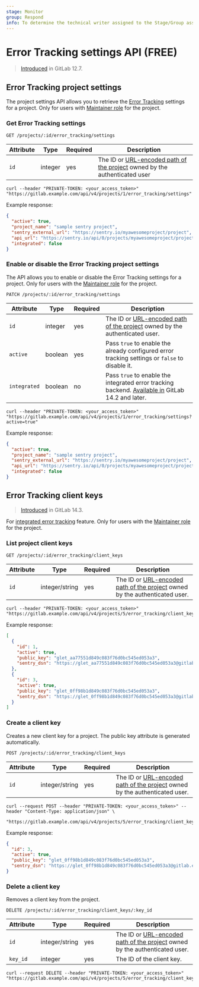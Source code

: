 ```yaml
---
stage: Monitor
group: Respond
info: To determine the technical writer assigned to the Stage/Group associated with this page, see https://about.gitlab.com/handbook/engineering/ux/technical-writing/#assignments
---
```


# Error Tracking settings API **(FREE)**

> [Introduced](https://gitlab.com/gitlab-org/gitlab/-/issues/34940) in GitLab 12.7.

## Error Tracking project settings

The project settings API allows you to retrieve the [Error Tracking](../operations/error_tracking.md)
settings for a project. Only for users with [Maintainer role](../user/permissions.md) for the project.

### Get Error Tracking settings

```plaintext
GET /projects/:id/error_tracking/settings
```

| Attribute | Type    | Required | Description           |
| --------- | ------- | -------- | --------------------- |
| `id`      | integer | yes      | The ID or [URL-encoded path of the project](index.md#namespaced-path-encoding) owned by the authenticated user |

```shell
curl --header "PRIVATE-TOKEN: <your_access_token>" "https://gitlab.example.com/api/v4/projects/1/error_tracking/settings"
```

Example response:

```json
{
  "active": true,
  "project_name": "sample sentry project",
  "sentry_external_url": "https://sentry.io/myawesomeproject/project",
  "api_url": "https://sentry.io/api/0/projects/myawesomeproject/project",
  "integrated": false
}
```

### Enable or disable the Error Tracking project settings

The API allows you to enable or disable the Error Tracking settings for a project. Only for users with the
[Maintainer role](../user/permissions.md) for the project.

```plaintext
PATCH /projects/:id/error_tracking/settings
```

| Attribute    | Type    | Required | Description           |
| ------------ | ------- | -------- | --------------------- |
| `id`         | integer | yes      | The ID or [URL-encoded path of the project](index.md#namespaced-path-encoding) owned by the authenticated user. |
| `active`     | boolean | yes      | Pass `true` to enable the already configured error tracking settings or `false` to disable it. |
| `integrated` | boolean | no       | Pass `true` to enable the integrated error tracking backend. [Available in](https://gitlab.com/gitlab-org/gitlab/-/merge_requests/68260) GitLab 14.2 and later. |

```shell
curl --header "PRIVATE-TOKEN: <your_access_token>" "https://gitlab.example.com/api/v4/projects/1/error_tracking/settings?active=true"
```

Example response:

```json
{
  "active": true,
  "project_name": "sample sentry project",
  "sentry_external_url": "https://sentry.io/myawesomeproject/project",
  "api_url": "https://sentry.io/api/0/projects/myawesomeproject/project",
  "integrated": false
}
```

## Error Tracking client keys

> [Introduced](https://gitlab.com/gitlab-org/gitlab/-/merge_requests/68384) in GitLab 14.3.

For [integrated error tracking](https://gitlab.com/gitlab-org/gitlab/-/issues/329596) feature. Only for users with the
[Maintainer role](../user/permissions.md) for the project.

### List project client keys

```plaintext
GET /projects/:id/error_tracking/client_keys
```

| Attribute | Type | Required | Description |
| --------- | ---- | -------- | ----------- |
| `id` | integer/string | yes | The ID or [URL-encoded path of the project](index.md#namespaced-path-encoding) owned by the authenticated user. |

```shell
curl --header "PRIVATE-TOKEN: <your_access_token>" "https://gitlab.example.com/api/v4/projects/5/error_tracking/client_keys"
```

Example response:

```json
[
  {
    "id": 1,
    "active": true,
    "public_key": "glet_aa77551d849c083f76d0bc545ed053a3",
    "sentry_dsn": "https://glet_aa77551d849c083f76d0bc545ed053a3@gitlab.example.com/api/v4/error_tracking/collector/5"
  },
  {
    "id": 3,
    "active": true,
    "public_key": "glet_0ff98b1d849c083f76d0bc545ed053a3",
    "sentry_dsn": "https://glet_0ff98b1d849c083f76d0bc545ed053a3@gitlab.example.com/api/v4/error_tracking/collector/5"
  }
]
```

### Create a client key

Creates a new client key for a project. The public key attribute is generated automatically.

```plaintext
POST /projects/:id/error_tracking/client_keys
```

| Attribute  | Type | Required | Description |
| ---------  | ---- | -------- | ----------- |
| `id`       | integer/string | yes | The ID or [URL-encoded path of the project](index.md#namespaced-path-encoding) owned by the authenticated user. |

```shell
curl --request POST --header "PRIVATE-TOKEN: <your_access_token>" --header "Content-Type: application/json" \
     "https://gitlab.example.com/api/v4/projects/5/error_tracking/client_keys"
```

Example response:

```json
{
  "id": 3,
  "active": true,
  "public_key": "glet_0ff98b1d849c083f76d0bc545ed053a3",
  "sentry_dsn": "https://glet_0ff98b1d849c083f76d0bc545ed053a3@gitlab.example.com/api/v4/error_tracking/collector/5"
}
```

### Delete a client key

Removes a client key from the project.

```plaintext
DELETE /projects/:id/error_tracking/client_keys/:key_id
```

| Attribute | Type | Required | Description |
| --------- | ---- | -------- | ----------- |
| `id`      | integer/string | yes | The ID or [URL-encoded path of the project](index.md#namespaced-path-encoding) owned by the authenticated user. |
| `key_id`  | integer | yes | The ID of the client key. |

```shell
curl --request DELETE --header "PRIVATE-TOKEN: <your_access_token>" "https://gitlab.example.com/api/v4/projects/5/error_tracking/client_keys/13"
```
